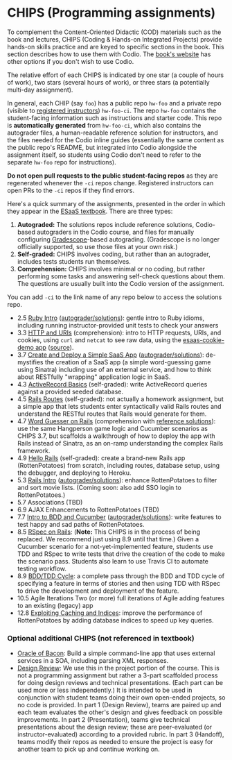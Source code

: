 # CHIPS (Programming assignments)

To complement the Content-Oriented Didactic (COD) materials such as the book and lectures,  CHIPS (Coding & Hands-on Integrated Projects) provide hands-on skills practice and are keyed to specific sections in the book. This section describes how to use them with Codio. The [book's website](http://www.saasbook.info/instructors) has other options if you don't wish to use Codio.

The relative effort of each CHIPS is indicated by one star (a couple
of hours of work), two stars (several hours of work), or three
stars (a potentially multi-day assignment).

In general, each CHIP (say `foo`) has a public repo `hw-foo` and a private repo (visible to [registered instructors](https://www.saasbook.info/instructors)) `hw-foo-ci`. The repo `hw-foo` contains the student-facing information such as instructions and starter code. This repo is **automatically generated** from `hw-foo-ci`, which also contains the autograder files, a human-readable reference solution for instructors, and the files needed for the Codio inline guides (essentially the same content as the public repo's README, but integrated into Codio alongside the assignment itself, so students using Codio don't need to refer to the separate `hw-foo` repo for instructions).

**Do not open pull requests to the public student-facing repos** as they are regenerated whenever the `-ci` repos change. Registered instructors can open PRs to the `-ci` repos if they find errors.

Here's a quick summary of the assignments, presented in the order in which they appear in the [ESaaS textbook](http://www.saasbook.info). There are three types:

1. **Autograded:** The solutions repos include reference solutions, Codio-based autograders in the Codio course, and files for manually configuring [Gradescope](https://gradescope.com)-based autograding. (Gradescope is no longer officially supported, so use those files at your own risk.)
2. **Self-graded:** CHIPS involves coding, but rather than an autograder, includes tests students run themselves.
3. **Comprehension:** CHIPS involves minimal or no coding, but rather performing some tasks and answering self-check questions about them. The questions are usually built into the Codio version of the assignment.

You can add `-ci` to the link name of any repo below to access the solutions repo.

* 2.5 [Ruby Intro](https://github.com/saasbook/hw-ruby-intro) ([autograder/solutions](https://github.com/saasbook/hw-ruby-intro-ci)): gentle intro to Ruby idioms, including running instructor-provided unit tests to check your answers
* 3.3 [HTTP and URIs](https://github.com/saasbook/hw-http-intro) (comprehension): intro to HTTP requests, URIs, and cookies, using `curl` and `netcat` to see raw data, using the [esaas-cookie-demo app](https://esaas-cookie-demo.herokuapp.com) ([source](https://github.com/saasbook/esaas-cookie-demo)).
* 3.7 [Create and Deploy a Simple SaaS App](https://github.com/saasbook/hw-sinatra-saas-wordguesser) ([autograder/solutions](https://github.com/saasbook/hw-sinatra-saas-wordguesser-ci)): de-mystifies the creation of a SaaS app (a simple word-guessing game using Sinatra) including use of an external service, and how to think about RESTfully "wrapping" application logic in SaaS.
* 4.3 [ActiveRecord Basics](https://github.com/saasbook/hw-activerecord-practice) (self-graded): write ActiveRecord queries against a provided seeded database.
* 4.5 [Rails Routes](https://rails-routing-practice.herokuapp.com) (self-graded): not actually a homework assignment, but a simple app that lets students enter syntactically valid Rails routes and understand the RESTful routes that Rails would generate for them.
* 4.7 [Word Guesser on Rails](https://github.com/saasbook/hw-rails-wordguesser) (comprehension with [reference solutions](https://github.com/saasbook/hw-rails-wordguesser-ci)): use the same Hangperson game logic and Cucumber scenarios as CHIPS 3.7, but scaffolds a walkthrough of how to deploy the app with Rails instead of Sinatra, as an on-ramp understanding the complex Rails framework.
* 4.9 [Hello Rails](https://github.com/saasbook/hw-hello-rails) (self-graded): create a brand-new Rails app (RottenPotatoes) from scratch, including routes, database setup, using the debugger, and deploying to Heroku.
* 5.3 [Rails Intro](https://github.com/saasbook/hw-rails-intro) ([autograder/solutions](https://github.com/saasbook/hw-rails-intro-ci)): enhance RottenPotatoes to filter and sort movie lists. (Coming soon: also add SSO login to RottenPotatoes.)
* 5.7 Associations (TBD)
* 6.9 AJAX Enhancements to RottenPotatoes (TBD)
* 7.7 [Intro to BDD and Cucumber](https://github.com/saasbook/hw-bdd-cucumber) ([autograder/solutions](https://github.com/saasbook/hw-bdd-cucumber-ci)): write features to test happy and sad paths of RottenPotatoes.
* 8.5 [RSpec on Rails](https://github.com/saasbook/hw-tdd-rspec): (**Note:** This CHIPS is in the process of being replaced. We recommend just using 8.9 until that time.) Given a Cucumber scenario for a not-yet-implemented feature, students use TDD and RSpec to write tests that drive the creation of the code to make the scenario pass. Students also learn to use Travis CI to automate testing workflow.
* 8.9 [BDD/TDD Cycle](https://github.com/saasbook/hw-acceptance-unit-test-cycle-lite): a complete pass through the BDD and TDD cycle of specifying a feature in terms of stories and then using TDD with RSpec to drive the development and deployment of the feature.
* 10.5 Agile Iterations Two (or more) full iterations of Agile adding features to an existing (legacy) app
* 12.8 [Exploiting Caching and Indices](https://github.com/saasbook/hw-indices-performance): improve the performance of RottenPotatoes by adding database indices to speed up key queries.

### Optional additional CHIPS (not referenced in textbook)

* [Oracle of Bacon](https://github.com/saasbook/hw-oracle-of-bacon): Build a simple command-line app that uses external services in a SOA, including parsing XML responses.
* [Design Review](https://github.com/saasbook/hw-design-review): We use this in the project portion of the course. This is not a programming assignment but rather a 3-part scaffolded process for doing design reviews and technical presentations. (Each part can be used more or less independently.) It is intended to be used in conjunction with student teams doing their own open-ended projects, so no code is provided. In part 1 (Design Review), teams are paired up and each team evaluates the other's design and gives feedback on possible improvements. In part 2 (Presentation), teams give technical presentations about the design review; these are peer-evaluated (or instructor-evaluated) according to a provided rubric. In part 3 (Handoff), teams modify their repos as needed to ensure the project is easy for another team to pick up and continue working on.
